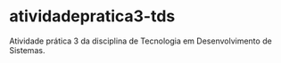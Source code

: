# atividadepratica3-tds
 Atividade prática 3 da disciplina de Tecnologia em Desenvolvimento de Sistemas.
